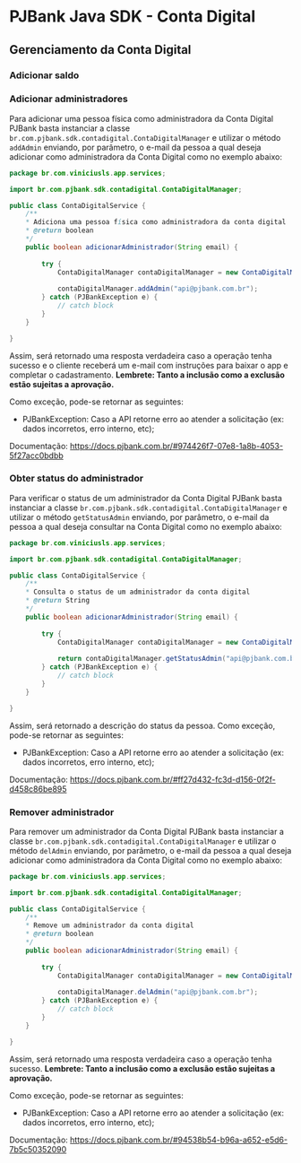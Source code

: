 # PJBank Java SDK - Conta Digital

## Gerenciamento da Conta Digital

### Adicionar saldo

### Adicionar administradores

Para adicionar uma pessoa física como administradora da Conta Digital PJBank basta instanciar a classe `br.com.pjbank.sdk.contadigital.ContaDigitalManager` e utilizar o método `addAdmin` enviando, por parâmetro, o e-mail da pessoa a qual deseja adicionar como administradora da Conta Digital como no exemplo abaixo:

```java
package br.com.viniciusls.app.services;

import br.com.pjbank.sdk.contadigital.ContaDigitalManager;

public class ContaDigitalService {
    /**
    * Adiciona uma pessoa física como administradora da conta digital
    * @return boolean
    */
    public boolean adicionarAdministrador(String email) {
        
        try {
            ContaDigitalManager contaDigitalManager = new ContaDigitalManager("eb2af021c5e2448c343965a7a80d7d090eb64164", "a834d47e283dd12f50a1b3a771603ae9dfd5a32c");
            
            contaDigitalManager.addAdmin("api@pjbank.com.br");
        } catch (PJBankException e) {
            // catch block
        }
    }

}
```
Assim, será retornado uma resposta verdadeira caso a operação tenha sucesso e o cliente receberá um e-mail com instruções para baixar o app e completar o cadastramento.
**Lembrete: Tanto a inclusão como a exclusão estão sujeitas a aprovação.**

Como exceção, pode-se retornar as seguintes:

- PJBankException: Caso a API retorne erro ao atender a solicitação (ex: dados incorretos, erro interno, etc);

Documentação: https://docs.pjbank.com.br/#974426f7-07e8-1a8b-4053-5f27acc0bdbb

### Obter status do administrador

Para verificar o status de um administrador da Conta Digital PJBank basta instanciar a classe `br.com.pjbank.sdk.contadigital.ContaDigitalManager` e utilizar o método `getStatusAdmin` enviando, por parâmetro, o e-mail da pessoa a qual deseja consultar na Conta Digital como no exemplo abaixo:

```java
package br.com.viniciusls.app.services;

import br.com.pjbank.sdk.contadigital.ContaDigitalManager;

public class ContaDigitalService {
    /**
    * Consulta o status de um administrador da conta digital
    * @return String
    */
    public boolean adicionarAdministrador(String email) {
        
        try {
            ContaDigitalManager contaDigitalManager = new ContaDigitalManager("eb2af021c5e2448c343965a7a80d7d090eb64164", "a834d47e283dd12f50a1b3a771603ae9dfd5a32c");
            
            return contaDigitalManager.getStatusAdmin("api@pjbank.com.br");
        } catch (PJBankException e) {
            // catch block
        }
    }

}
```
Assim, será retornado a descrição do status da pessoa.
Como exceção, pode-se retornar as seguintes:

- PJBankException: Caso a API retorne erro ao atender a solicitação (ex: dados incorretos, erro interno, etc);

Documentação: https://docs.pjbank.com.br/#ff27d432-fc3d-d156-0f2f-d458c86be895

### Remover administrador

Para remover um administrador da Conta Digital PJBank basta instanciar a classe `br.com.pjbank.sdk.contadigital.ContaDigitalManager` e utilizar o método `delAdmin` enviando, por parâmetro, o e-mail da pessoa a qual deseja adicionar como administradora da Conta Digital como no exemplo abaixo:

```java
package br.com.viniciusls.app.services;

import br.com.pjbank.sdk.contadigital.ContaDigitalManager;

public class ContaDigitalService {
    /**
    * Remove um administrador da conta digital
    * @return boolean
    */
    public boolean adicionarAdministrador(String email) {
        
        try {
            ContaDigitalManager contaDigitalManager = new ContaDigitalManager("eb2af021c5e2448c343965a7a80d7d090eb64164", "a834d47e283dd12f50a1b3a771603ae9dfd5a32c");
            
            contaDigitalManager.delAdmin("api@pjbank.com.br");
        } catch (PJBankException e) {
            // catch block
        }
    }

}
```
Assim, será retornado uma resposta verdadeira caso a operação tenha sucesso.
**Lembrete: Tanto a inclusão como a exclusão estão sujeitas a aprovação.**

Como exceção, pode-se retornar as seguintes:

- PJBankException: Caso a API retorne erro ao atender a solicitação (ex: dados incorretos, erro interno, etc);

Documentação: https://docs.pjbank.com.br/#94538b54-b96a-a652-e5d6-7b5c50352090